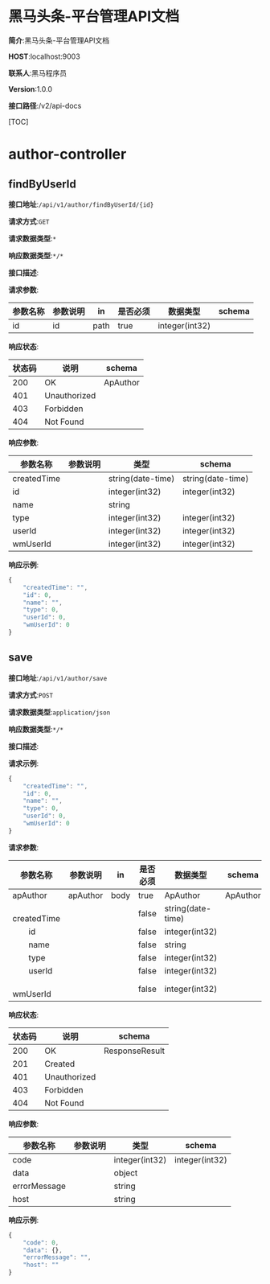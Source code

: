 # 黑马头条-平台管理API文档


**简介**:黑马头条-平台管理API文档


**HOST**:localhost:9003


**联系人**:黑马程序员


**Version**:1.0.0


**接口路径**:/v2/api-docs


[TOC]






# author-controller


## findByUserId


**接口地址**:`/api/v1/author/findByUserId/{id}`


**请求方式**:`GET`


**请求数据类型**:`*`


**响应数据类型**:`*/*`


**接口描述**:


**请求参数**:


| 参数名称 | 参数说明 | in    | 是否必须 | 数据类型 | schema |
| -------- | -------- | ----- | -------- | -------- | ------ |
|id|id|path|true|integer(int32)||


**响应状态**:


| 状态码 | 说明 | schema |
| -------- | -------- | ----- | 
|200|OK|ApAuthor|
|401|Unauthorized||
|403|Forbidden||
|404|Not Found||


**响应参数**:


| 参数名称 | 参数说明 | 类型 | schema |
| -------- | -------- | ----- |----- | 
|createdTime||string(date-time)|string(date-time)|
|id||integer(int32)|integer(int32)|
|name||string||
|type||integer(int32)|integer(int32)|
|userId||integer(int32)|integer(int32)|
|wmUserId||integer(int32)|integer(int32)|


**响应示例**:
```javascript
{
	"createdTime": "",
	"id": 0,
	"name": "",
	"type": 0,
	"userId": 0,
	"wmUserId": 0
}
```


## save


**接口地址**:`/api/v1/author/save`


**请求方式**:`POST`


**请求数据类型**:`application/json`


**响应数据类型**:`*/*`


**接口描述**:


**请求示例**:


```javascript
{
	"createdTime": "",
	"id": 0,
	"name": "",
	"type": 0,
	"userId": 0,
	"wmUserId": 0
}
```


**请求参数**:


| 参数名称 | 参数说明 | in    | 是否必须 | 数据类型 | schema |
| -------- | -------- | ----- | -------- | -------- | ------ |
|apAuthor|apAuthor|body|true|ApAuthor|ApAuthor|
|&emsp;&emsp;createdTime|||false|string(date-time)||
|&emsp;&emsp;id|||false|integer(int32)||
|&emsp;&emsp;name|||false|string||
|&emsp;&emsp;type|||false|integer(int32)||
|&emsp;&emsp;userId|||false|integer(int32)||
|&emsp;&emsp;wmUserId|||false|integer(int32)||


**响应状态**:


| 状态码 | 说明 | schema |
| -------- | -------- | ----- | 
|200|OK|ResponseResult|
|201|Created||
|401|Unauthorized||
|403|Forbidden||
|404|Not Found||


**响应参数**:


| 参数名称 | 参数说明 | 类型 | schema |
| -------- | -------- | ----- |----- | 
|code||integer(int32)|integer(int32)|
|data||object||
|errorMessage||string||
|host||string||


**响应示例**:
```javascript
{
	"code": 0,
	"data": {},
	"errorMessage": "",
	"host": ""
}
```